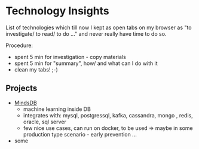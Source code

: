 # Technology Insights

List of technologies which till now I kept as open tabs on my browser as "to investigate/ to read/ to do ..." and never really have time to do so.

Procedure:
- spent 5 min for investigation - copy materials
- spent 5 min for "summary", how/ and what can I do with it
- clean my tabs! ;-)




## Projects

- [MindsDB](doc/mindsdb.adoc)
  - machine learning inside DB 
  - integrates with: mysql, postgressql, kafka, cassandra, mongo , redis, oracle, sql server
  - few nice use cases, can run on docker, to be used => maybe in some production type scenario - early prevention ...
- some

